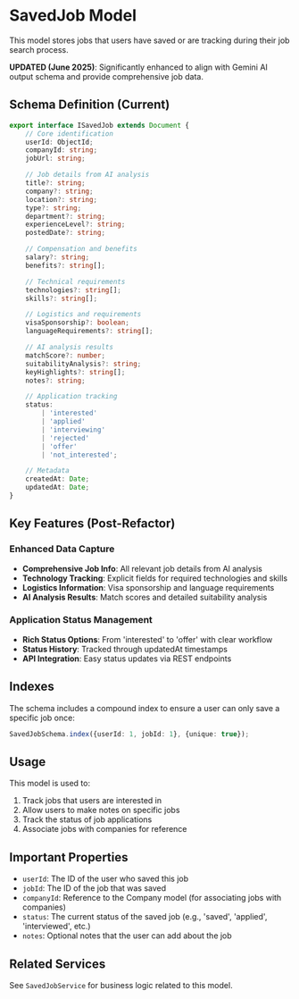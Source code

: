 # SavedJob Model

This model stores jobs that users have saved or are tracking during their job search process.

**UPDATED (June 2025)**: Significantly enhanced to align with Gemini AI output schema and provide comprehensive job data.

## Schema Definition (Current)

```typescript
export interface ISavedJob extends Document {
	// Core identification
	userId: ObjectId;
	companyId: string;
	jobUrl: string;

	// Job details from AI analysis
	title?: string;
	company?: string;
	location?: string;
	type?: string;
	department?: string;
	experienceLevel?: string;
	postedDate?: string;

	// Compensation and benefits
	salary?: string;
	benefits?: string[];

	// Technical requirements
	technologies?: string[];
	skills?: string[];

	// Logistics and requirements
	visaSponsorship?: boolean;
	languageRequirements?: string[];

	// AI analysis results
	matchScore?: number;
	suitabilityAnalysis?: string;
	keyHighlights?: string[];
	notes?: string;

	// Application tracking
	status:
		| 'interested'
		| 'applied'
		| 'interviewing'
		| 'rejected'
		| 'offer'
		| 'not_interested';

	// Metadata
	createdAt: Date;
	updatedAt: Date;
}
```

## Key Features (Post-Refactor)

### Enhanced Data Capture

- **Comprehensive Job Info**: All relevant job details from AI analysis
- **Technology Tracking**: Explicit fields for required technologies and skills
- **Logistics Information**: Visa sponsorship and language requirements
- **AI Analysis Results**: Match scores and detailed suitability analysis

### Application Status Management

- **Rich Status Options**: From 'interested' to 'offer' with clear workflow
- **Status History**: Tracked through updatedAt timestamps
- **API Integration**: Easy status updates via REST endpoints

## Indexes

The schema includes a compound index to ensure a user can only save a specific job once:

```typescript
SavedJobSchema.index({userId: 1, jobId: 1}, {unique: true});
```

## Usage

This model is used to:

1. Track jobs that users are interested in
2. Allow users to make notes on specific jobs
3. Track the status of job applications
4. Associate jobs with companies for reference

## Important Properties

- `userId`: The ID of the user who saved this job
- `jobId`: The ID of the job that was saved
- `companyId`: Reference to the Company model (for associating jobs with companies)
- `status`: The current status of the saved job (e.g., 'saved', 'applied', 'interviewed', etc.)
- `notes`: Optional notes that the user can add about the job

## Related Services

See `SavedJobService` for business logic related to this model.
